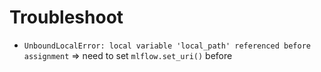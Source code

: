 # Troubleshoot

- `UnboundLocalError: local variable 'local_path' referenced before assignment` => need to set `mlflow.set_uri()` before

